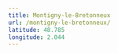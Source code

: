 ```yaml
---
title: Montigny-le-Bretonneux
url: /montigny-le-bretonneux/
latitude: 48.785
longitude: 2.044
---
```

